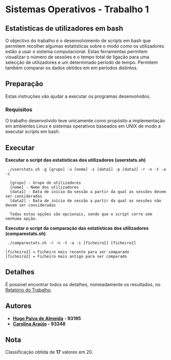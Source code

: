 # Sistemas Operativos - Trabalho 1

## Estatísticas de utilizadores em bash

O objectivo do trabalho é o desenvolvimento de scripts em bash que permitem recolher algumas estatísticas sobre o modo como os utilizadores estão a usar o sistema computacional. Estas ferramentas permitem visualizar o número de sessões e o tempo total de ligação para uma selecção de utilizadores e um determinado período de tempo. Permitem também comparar os dados obtidos em em períodos distintos.

##  Preparação
Estas instruções vão ajudar a executar os programas desenvolvidos.

### Requisitos
O trabalho desenvolvido teve unicamente como propósito a implementação em ambientes Linux e sistemas operativos baseados em UNIX de modo a executar scripts em bash.  

## Executar

**Executar o script das estatísticas dos utilizadores (userstats.sh)**
```
 ./userstats.sh -g [grupo] -u [nome] -s [data1] -p [data2] -r -n -t -a -i
 
  [grupo] - Grupo de utilizadores
  [nome] - Nome dos utilizadores
  [data1] - Data de início da sessão a partir da qual as sessões devem ser consideradas
  [data2] - Data de início de sessão a partir da qual as sessões não devem ser consideradas
  
  Todas estas opções são opcionais, sendo que o script corre sem nenhuma opção.

```

**Executar o script da comparação das estatísticas dos utilizadores (comparestats.sh)**
```
 ./comparestats.sh -r -n -t -a -i [ficheiro1] [ficheiro2]
 
[ficheiro1] = Ficheiro mais recente para ser comparado
[ficheiro2] = Ficheiro mais antigo para ser comparado

```

## Detalhes
É possível encontrar todos os detalhes, nomeadamente os resultados, no [Relatório do Trabalho](/relatorio/SO_Report.pdf).

## Autores

 - **[Hugo Paiva de Almeida](https://github.com/hugofpaiva) - 93195**
 - **[Carolina Araújo](https://github.com/carolinaaraujo00) - 93248**
 
 ## Nota
Classificação obtida de **17** valores em 20.



